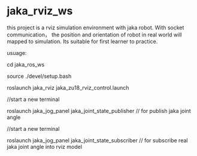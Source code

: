 # jaka_rviz_ws
this project is a rviz simulation environment with jaka robot. With socket communication， the position and orientation of robot in real world will mapped to simulation. Its suitable for first learner to practice.  

usuage:  

cd jaka_ros_ws  

source ./devel/setup.bash    

roslaunch jaka_rviz jaka_zu18_rviz_control.launch  

//start a new terminal  

roslaunch jaka_jog_panel jaka_joint_state_publisher // for publish jaka joint angle  

//start a new terminal  

roslaunch jaka_jog_panel jaka_joint_state_subscriber // for subscribe real jaka joint angle into rviz model  

